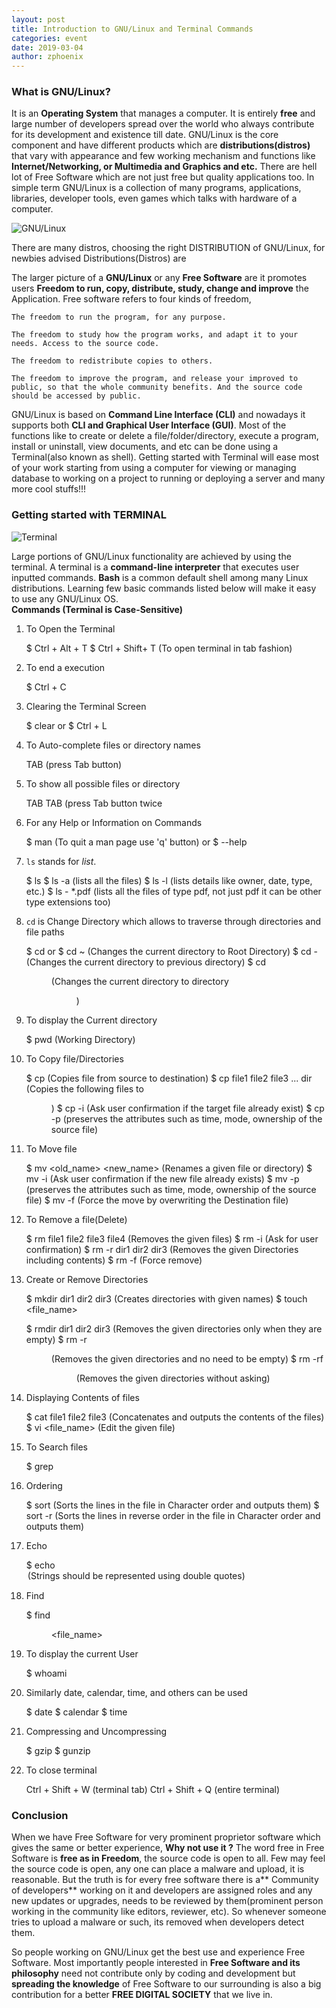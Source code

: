 ```yaml
---
layout: post
title: Introduction to GNU/Linux and Terminal Commands
categories: event
date: 2019-03-04
author: zphoenix
---
```

### What is GNU/Linux?

It is an **Operating System** that manages a computer. It is entirely **free**
and large number of developers spread over the world who always contribute for
its development and existence till date. GNU/Linux is the core component and
have different products which are **distributions(distros)** that vary with
appearance and few working mechanism and functions like **Internet/Networking,
or Multimedia and Graphics and etc.** There are hell lot of Free Software which
are not just free but quality applications too. In simple term GNU/Linux is a
collection of many programs, applications, libraries, developer tools, even
games which talks with hardware of a computer.

![GNU/Linux](https://cdn-images-1.medium.com/max/800/0*Z2Jl3oXVUW43JSDh)

There are many distros, choosing the right DISTRIBUTION of GNU/Linux, for
newbies advised Distributions(Distros) are 




The larger picture of a **GNU/Linux** or any **Free Software** are it promotes
users **Freedom to run, copy, distribute, study, change and improve** the
Application. Free software refers to four kinds of freedom,

    The freedom to run the program, for any purpose.

    The freedom to study how the program works, and adapt it to your needs. Access to the source code.

    The freedom to redistribute copies to others.

    The freedom to improve the program, and release your improved to public, so that the whole community benefits. And the source code should be accessed by public.

GNU/Linux is based on **Command Line Interface (CLI)** and nowadays it supports
both **CLI and Graphical User Interface (GUI)**. Most of the functions like to
create or delete a file/folder/directory, execute a program, install or
uninstall, view documents, and etc can be done using a Terminal(also known as
shell). Getting started with Terminal will ease most of your work starting from
using a computer for viewing or managing database to working on a project to
running or deploying a server and many more cool stuffs!!!

### Getting started with TERMINAL

![Terminal](https://cdn-images-1.medium.com/max/600/1*J5bg4fxaOy4atKegwMVM-A.png)

Large portions of GNU/Linux functionality are achieved by using the terminal. A
terminal is a **command-line interpreter** that executes user inputted commands.
**Bash** is a common default shell among many Linux distributions. Learning few
basic commands listed below will make it easy to use any GNU/Linux OS.<br>
**Commands (Terminal is Case-Sensitive)**
1. To Open the Terminal

    $ Ctrl + Alt + T
    $ Ctrl + Shift+ T  (To open terminal in tab fashion)

2. To end a execution

    $ Ctrl + C

3. Clearing the Terminal Screen

    $ clear 
    or 
    $ Ctrl + L

4. To  Auto-complete files or directory names

    TAB (press Tab button)

5. To show all possible files or directory 

    TAB TAB (press Tab button twice

6. For any Help or Information on Commands

    $ man <command name> (To quit a man page use 'q' button)
    or
    $ <command name> --help

7. `ls` stands for *list*.

    $ ls
    $ ls -a  (lists all the files)
    $ ls -l  (lists details like owner, date, type, etc.)
    $ ls - *.pdf  (lists all the files of type pdf, not just pdf it can be other type extensions too)

8. `cd` is Change Directory which allows to traverse through directories and
file paths

    $ cd 
    or 
    $ cd ~  (Changes the current directory to Root Directory)
    $ cd -  (Changes the current directory to previous directory)
    $ cd <dir>  (Changes the current directory to directory <dir>)

9. To display the Current directory

    $ pwd  (Working Directory)

10. To Copy file/Directories

    $ cp <Source> <Destination>  (Copies file from source to destination)
    $ cp file1 file2 file3 ...  dir  (Copies the following files to <dir>)
    $ cp -i  (Ask user confirmation if the target file already exist)
    $ cp -p  (preserves the attributes such as time, mode, ownership of the source file)

11. To Move file

    $ mv <old_name> <new_name>  (Renames a given file or directory)
    $ mv -i  (Ask user confirmation if the new file already exists)
    $ mv -p  (preserves the attributes such as time, mode, ownership of the source file)
    $ mv -f  (Force the move by overwriting the Destination file)

12. To Remove a file(Delete)

    $ rm file1 file2 file3 file4  (Removes the given files)
    $ rm -i  (Ask for user confirmation)
    $ rm -r dir1 dir2 dir3  (Removes the given Directories including contents)
    $ rm -f  (Force remove)

13. Create or Remove Directories

    $ mkdir dir1 dir2 dir3  (Creates directories with given names)
    $ touch <file_name>

    $ rmdir dir1 dir2 dir3  (Removes the given directories only when they are empty)
    $ rm -r <dir>  (Removes the given directories and no need to be empty)
    $ rm -rf <dir>  (Removes the given directories without asking)

14. Displaying Contents of files

    $ cat file1 file2 file3  (Concatenates and outputs the contents of the files)
    $ vi <file_name>  (Edit the given file)

15. To  Search files

    $ grep <pattern> <file>

16. Ordering

    $ sort <file>   (Sorts the lines in the file in Character order and outputs them)
    $ sort -r <file>  (Sorts the lines in reverse order in the file in Character order and outputs them)

17. Echo

    $ echo <option> <String>  (Strings should be represented using double quotes)

18. Find

    $ find <dir> <file_name>

19. To display the current User

    $ whoami

20. Similarly date, calendar, time, and others can be used

    $ date
    $ calendar
    $ time

21. Compressing and Uncompressing

    $ gzip <options><file>
    $ gunzip <options><file>

22. To close terminal 

    Ctrl + Shift + W  (terminal tab)
    Ctrl + Shift + Q  (entire terminal)

### Conclusion

When we have Free Software for very prominent  proprietor  software which gives
the same or better experience, **Why not use it ?** The word free in Free
Software is **free as in Freedom**, the source code is open to all. Few may feel
the source code is open, any one can place a malware and upload, it is
reasonable. But the truth is for every free software there is a** Community of
developers** working on it and developers are assigned roles and any new updates
or upgrades, needs to be reviewed by them(prominent person working in the
community like editors, reviewer, etc). So whenever someone tries to upload a
malware or such, its removed when developers detect them.

So people working on GNU/Linux get the best use and experience Free Software.
Most importantly people interested in **Free Software and its philosophy** need
not contribute only by coding and development but **spreading the knowledge** of
Free Software to our surrounding is also a big contribution for a better **FREE
DIGITAL SOCIETY** that we live in.
